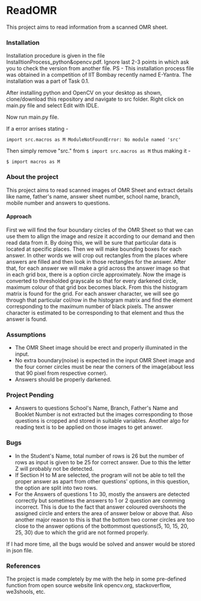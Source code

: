 # ReadOMR

This project aims to read information from a scanned OMR sheet.


### Installation

Installation procedure is given in the file InstalltionProcess_python&opencv.pdf.
Ignore last 2-3 points in which ask you to check the version from another file.
PS - This installation process file was obtained in a competition of IIT Bombay recently named E-Yantra. The installation was a part of Task 0.1.

After installing python and OpenCV on your desktop as shown, clone/download this repository and navigate to src folder.
Right click on main.py file and select Edit with IDLE.

Now run main.py file. 

If a error arrises stating -

`import src.macros as M
ModuleNotFoundError: No module named 'src'`

Then simply remove "src." from `$ import src.macros as M` thus making it -

`$ import macros as M`

### About the project

This project aims to read scanned images of OMR Sheet and extract details like name, father's name, answer sheet number, school name, branch, mobile number and answers to questions.

#### Approach

First we will find the four boundary circles of the OMR Sheet so that we can use them to allign the image and resize it according to our demand and then read data from it. By doing this, we will be sure that particular data is located at specific places.
Then we will make bounding boxes for each answer. In other words we will crop out rectangles from the places where answers are filled and then look in those rectangles for the answer.
After that, for each answer we will make a grid across the answer image so that in each grid box, there is a option circle approximately. Now the image is converted to thresholded grayscale so that for every darkened circle, maximum colour of that grid box becomes black. From this the histogram matrix is found for the grid. For each answer character, we will see go through that particular col/row in the histogram matrix and find the element corresponding to the maximum number of black pixels. The answer character is estimated to be corresponding to that element and thus the answer is found.


### Assumptions

* The OMR Sheet image should be erect and properly illuminated in the input.
* No extra boundary(noise) is expected in the input OMR Sheet image and the four corner circles must be near the corners of the image(about less that 90 pixel from respective corner).
* Answers should be properly darkened.


### Project Pending

* Answers to questions School's Name, Branch, Father's Name and Booklet Number is not extracted but the images corresponding to those questions is cropped and stored in suitable variables. Another algo for reading text is to be applied on those images to get answer.


### Bugs

* In the Student's Name, total number of rows is 26 but the number of rows as input is given to be 25 for correct answer. Due to this the letter Z will probably not be detected.
* If Section H to M are selected, the program will not be able to tell the proper answer as apart from other questions' options, in this question, the option are split into two rows.
* For the Answers of questions 1 to 30, mostly the answers are detected correctly but sometimes the answers to 1 or 2 question are comming incorrect. This is due to the fact that answer coloured overshoots the assigned circle and enters the area of answer below or above that. Also another major reason to this is that the bottom two corner circles are too close to the answer options of the bottommost questions(5, 10, 15, 20, 25, 30) due to which the grid are not formed properly.

If I had more time, all the bugs would be solved and answer would be stored in json file.

### References
The project is made completely by me with the help in some pre-defined function from open source website link opencv.org, stackoverflow, we3shools, etc.
